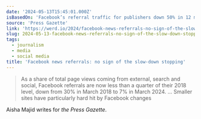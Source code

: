 ```yaml
---
date: '2024-05-13T15:45:01.000Z'
isBasedOn: 'Facebook’s referral traffic for publishers down 50% in 12 months'
source: 'Press Gazette'
link: 'https://werd.io/2024/facebook-news-referrals-no-sign-of-the-slow-down-stopping'
slug: 2024-05-13-facebook-news-referrals-no-sign-of-the-slow-down-stopping
tags:
  - journalism
  - media
  - social media
title: 'Facebook news referrals: no sign of the slow-down stopping'
---
```

> As a share of total page views coming from external, search and social, Facebook referrals are now less than a quarter of their 2018 level, down from 30% in March 2018 to 7% in March 2024. ... Smaller sites have particularly hard hit by Facebook changes

Aisha Majid writes for *the Press Gazette*.

